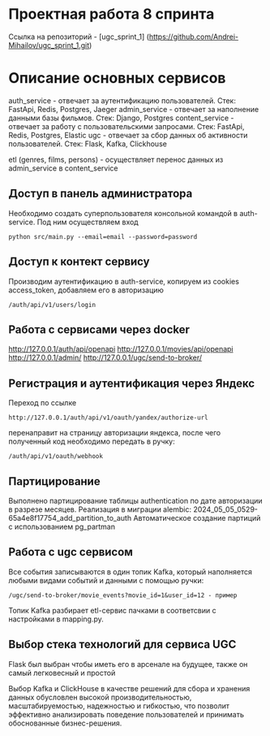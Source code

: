 # Проектная работа 8 спринта

Ссылка на репозиторий - [ugc_sprint_1] (https://github.com/Andrei-Mihailov/ugc_sprint_1.git)

# Описание основных сервисов

auth_service - отвечает за аутентификацию пользователей. Стек: FastApi, Redis, Postgres, Jaeger
admin_service - отвечает за наполнение данными базы фильмов. Стек: Django, Postgres
content_service - отвечает за работу с пользовательскими запросами. Стек: FastApi, Redis, Postgres, Elastic
ugc - отвечает за сбор данных об активности пользователей. Стек: Flask, Kafka, Clickhouse

etl (genres, films, persons) - осуществляет перенос данных из admin_service в content_service

## Доступ в панель администратора

Необходимо создать суперпользователя консольной командой в auth-service. Под ним осуществляем вход

```
python src/main.py --email=email --password=password
```

## Доступ к контект сервису

Производим аутентификацию в auth-service, копируем из cookies access_token, добавляем его в авторизацию

```
/auth/api/v1/users/login
```

## Работа с сервисами через docker

http://127.0.0.1/auth/api/openapi
http://127.0.0.1/movies/api/openapi
http://127.0.0.1/admin/
http://127.0.0.1/ugc/send-to-broker/

## Регистрация и аутентификация через Яндекс

Переход по ссылке

```
http://127.0.0.1/auth/api/v1/oauth/yandex/authorize-url
```

перенаправит на страницу авторизации яндекса, после чего полученный код необходимо передать в ручку:

```
/auth/api/v1/oauth/webhook
```

## Партицирование

Выполнено партицирование таблицы authentication по дате авторизации в разрезе месяцев.
Реализация в миграции alembic:
2024_05_05_0529-65a4e8f17754_add_partition_to_auth
Автоматическое создание партиций с использованием pg_partman

## Работа с ugc сервисом

Все события записываются в один топик Kafka, который наполняется любыми видами событий и данными с помощью ручки:

```
/ugc/send-to-broker/movie_events?movie_id=1&user_id=12 - пример
```

Топик Kafka разбирает etl-сервис пачками в соответсвии с настройками в mapping.py.

## Выбор стека технологий для сервиса UGC

Flask был выбран чтобы иметь его в арсенале на будущее, также он самый легковесный и простой

Выбор Kafka и ClickHouse в качестве решений для сбора и хранения данных обусловлен высокой производительностью, масштабируемостью, надежностью и гибкостью, что позволит эффективно анализировать поведение пользователей и принимать обоснованные бизнес-решения.
